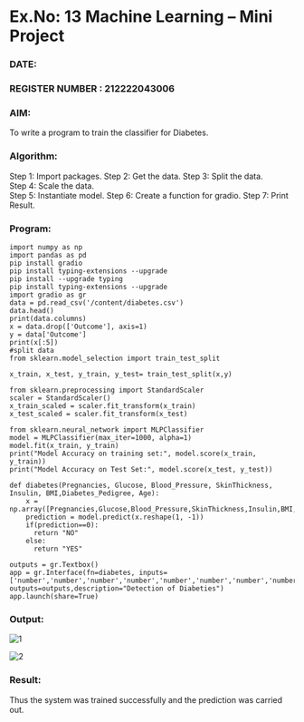 # Ex.No: 13 Machine Learning – Mini Project  
### DATE:                                                                         
### REGISTER NUMBER : 212222043006
### AIM: 
To write a program to train the classifier for Diabetes.
###  Algorithm:
Step 1: Import packages. 
Step 2: Get the data.
Step 3: Split the data.  
Step 4: Scale the data.  
Step 5: Instantiate model. 
Step 6: Create a function for gradio.
Step 7: Print Result.

### Program:
```
import numpy as np
import pandas as pd
pip install gradio
pip install typing-extensions --upgrade
pip install --upgrade typing
pip install typing-extensions --upgrade
import gradio as gr
data = pd.read_csv('/content/diabetes.csv')
data.head()
print(data.columns)
x = data.drop(['Outcome'], axis=1)
y = data['Outcome']
print(x[:5])
#split data
from sklearn.model_selection import train_test_split

x_train, x_test, y_train, y_test= train_test_split(x,y)

from sklearn.preprocessing import StandardScaler
scaler = StandardScaler()
x_train_scaled = scaler.fit_transform(x_train)
x_test_scaled = scaler.fit_transform(x_test)

from sklearn.neural_network import MLPClassifier
model = MLPClassifier(max_iter=1000, alpha=1)
model.fit(x_train, y_train)
print("Model Accuracy on training set:", model.score(x_train, y_train))
print("Model Accuracy on Test Set:", model.score(x_test, y_test))

def diabetes(Pregnancies, Glucose, Blood_Pressure, SkinThickness, Insulin, BMI,Diabetes_Pedigree, Age):
    x = np.array([Pregnancies,Glucose,Blood_Pressure,SkinThickness,Insulin,BMI,Diabetes_Pedigree,Age])
    prediction = model.predict(x.reshape(1, -1))
    if(prediction==0):
      return "NO"
    else:
      return "YES"

outputs = gr.Textbox()
app = gr.Interface(fn=diabetes, inputs=['number','number','number','number','number','number','number','number'], outputs=outputs,description="Detection of Diabeties")
app.launch(share=True)
```

### Output:
![1](https://github.com/user-attachments/assets/2c9d8b8d-f170-4f28-a5c6-deb82c964f71)

![2](https://github.com/user-attachments/assets/65d25248-c345-4a50-84e4-4477b0d8e034)

### Result:
Thus the system was trained successfully and the prediction was carried out.
